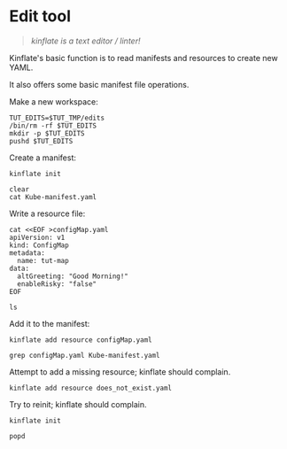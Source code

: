 # Edit tool

> _kinflate is a text editor / linter!_

Kinflate's basic function is to read manifests and resources to create new YAML.

It also offers some basic manifest file operations.

Make a new workspace:

<!-- @workspace @test -->
```
TUT_EDITS=$TUT_TMP/edits
/bin/rm -rf $TUT_EDITS
mkdir -p $TUT_EDITS
pushd $TUT_EDITS
```

Create a manifest:

<!-- @init @test -->
```
kinflate init
```

<!-- @showIt @test -->
```
clear
cat Kube-manifest.yaml
```

Write a resource file:

<!-- @writeResource @test -->
```
cat <<EOF >configMap.yaml
apiVersion: v1
kind: ConfigMap
metadata:
  name: tut-map
data:
  altGreeting: "Good Morning!"
  enableRisky: "false"
EOF
```

<!-- @ls @test -->
```
ls
```

Add it to the manifest:

<!-- @addResource @test -->
```
kinflate add resource configMap.yaml
```

<!-- @confirmIt @test -->
```
grep configMap.yaml Kube-manifest.yaml
```

Attempt to add a missing resource; kinflate should complain.

<!-- @addNoResource -->
```
kinflate add resource does_not_exist.yaml
```

Try to reinit; kinflate should complain.
<!-- @initAgain -->
```
kinflate init
```


<!-- @allDone @test -->
```
popd
```

